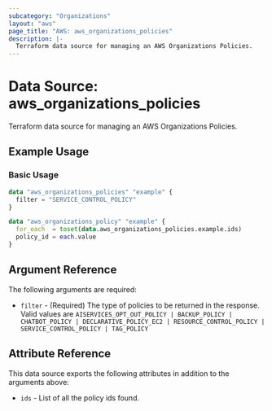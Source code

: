 ```yaml
---
subcategory: "Organizations"
layout: "aws"
page_title: "AWS: aws_organizations_policies"
description: |-
  Terraform data source for managing an AWS Organizations Policies.
---
```


# Data Source: aws_organizations_policies

Terraform data source for managing an AWS Organizations Policies.

## Example Usage

### Basic Usage

```terraform
data "aws_organizations_policies" "example" {
  filter = "SERVICE_CONTROL_POLICY"
}

data "aws_organizations_policy" "example" {
  for_each  = toset(data.aws_organizations_policies.example.ids)
  policy_id = each.value
}
```

## Argument Reference

The following arguments are required:

* `filter` - (Required) The type of policies to be returned in the response. Valid values are `AISERVICES_OPT_OUT_POLICY | BACKUP_POLICY | CHATBOT_POLICY | DECLARATIVE_POLICY_EC2 | RESOURCE_CONTROL_POLICY | SERVICE_CONTROL_POLICY | TAG_POLICY`

## Attribute Reference

This data source exports the following attributes in addition to the arguments above:

* `ids` - List of all the policy ids found.
